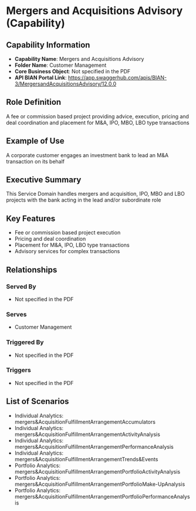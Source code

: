 # Mergers and Acquisitions Advisory (Capability)

## Capability Information
- **Capability Name**: Mergers and Acquisitions Advisory
- **Folder Name**: Customer Management
- **Core Business Object**: Not specified in the PDF
- **API BIAN Portal Link**: https://app.swaggerhub.com/apis/BIAN-3/MergersandAcquisitionsAdvisory/12.0.0

## Role Definition
A fee or commission based project providing advice, execution, pricing and deal coordination and placement for M&A, IPO, MBO, LBO type transactions

## Example of Use
A corporate customer engages an investment bank to lead an M&A transaction on its behalf

## Executive Summary
This Service Domain handles mergers and acquisition, IPO, MBO and LBO projects with the bank acting in the lead and/or subordinate role

## Key Features
- Fee or commission based project execution
- Pricing and deal coordination
- Placement for M&A, IPO, LBO type transactions
- Advisory services for complex transactions

## Relationships
### Served By
- Not specified in the PDF

### Serves
- Customer Management

### Triggered By
- Not specified in the PDF

### Triggers
- Not specified in the PDF

## List of Scenarios
- Individual Analytics: mergers&AcquisitionFulfillmentArrangementAccumulators
- Individual Analytics: mergers&AcquisitionFulfillmentArrangementActivityAnalysis
- Individual Analytics: mergers&AcquisitionFulfillmentArrangementPerformanceAnalysis
- Individual Analytics: mergers&AcquisitionFulfillmentArrangementTrends&Events
- Portfolio Analytics: mergers&AcquisitionFulfillmentArrangementPortfolioActivityAnalysis
- Portfolio Analytics: mergers&AcquisitionFulfillmentArrangementPortfolioMake-UpAnalysis
- Portfolio Analytics: mergers&AcquisitionFulfillmentArrangementPortfolioPerformanceAnalysis